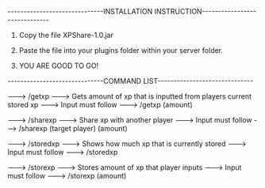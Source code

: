 ------------------------------INSTALLATION INSTRUCTION------------------------------
1. Copy the file XPShare-1.0.jar 

2. Paste the file into your plugins folder within your server folder.

3. YOU ARE GOOD TO GO!




------------------------------COMMAND LIST------------------------------


---> /getxp ---> Gets amount of xp that is inputted from players current stored xp ---> Input must follow ---> /getxp (amount)


---> /sharexp ---> Share xp with another player ---> Input must follow ---> /sharexp (target player) (amount)


---> /storedxp ---> Shows how much xp that is currently stored ---> Input must follow ---> /storedxp


---> /storexp ---> Stores amount of xp that player inputs ---> Input must follow ---> /storexp (amount)
